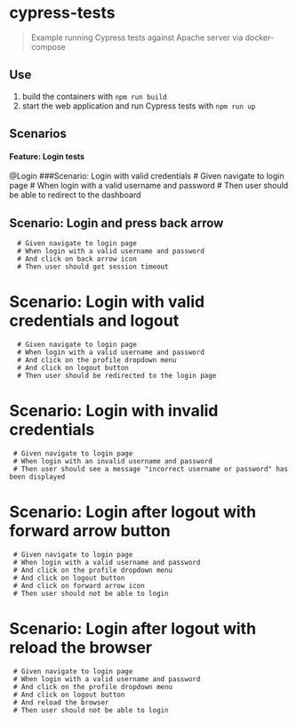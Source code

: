# cypress-tests

> Example running Cypress tests against Apache server via docker-compose

## Use

1. build the containers with `npm run build`
2. start the web application and run Cypress tests with `npm run up`

## Scenarios

#### Feature: Login tests

  @Login 
  ###Scenario: Login with valid credentials
      # Given navigate to login page
      # When login with a valid username and password
      # Then user should be able to redirect to the dashboard

  ## Scenario: Login and press back arrow
      # Given navigate to login page
      # When login with a valid username and password
      # And click on back arrow icon
      # Then user should get session timeout

  # Scenario: Login with valid credentials and logout
      # Given navigate to login page
      # When login with a valid username and password
      # And click on the profile dropdown menu
      # And click on logout button
      # Then user should be redirected to the login page

  # Scenario: Login with invalid credentials
     # Given navigate to login page
     # When login with an invalid username and password
     # Then user should see a message "incorrect username or password" has been displayed

  # Scenario: Login after logout with forward arrow button
     # Given navigate to login page
     # When login with a valid username and password
     # And click on the profile dropdown menu
     # And click on logout button
     # And click on forward arrow icon
     # Then user should not be able to login

  # Scenario: Login after logout with reload the browser
     # Given navigate to login page
     # When login with a valid username and password
     # And click on the profile dropdown menu
     # And click on logout button
     # And reload the browser
     # Then user should not be able to login